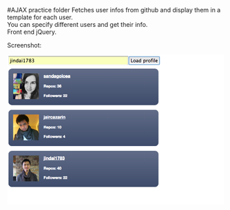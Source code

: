 #AJAX practice folder
Fetches user infos from github and display them in a template for each user.  
You can specify different users and get their info.  
Front end jQuery.  

Screenshot:  

![Alt users](/screenshot.png?raw=true "Users login")

